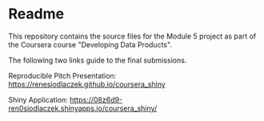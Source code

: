 # Readme

This repository contains the source files for the Module 5 project as part of the Coursera course "Developing Data Products".

The following two links guide to the final submissions.

Reproducible Pitch Presentation: https://renesiodlaczek.github.io/coursera_shiny

Shiny Application: https://08z6d9-ren0siodlaczek.shinyapps.io/coursera_shiny/



